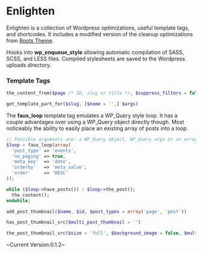# Enlighten

Enlighten is a collection of Wordpress optimizations, useful template tags, and shortcodes. It includes a modified version of the cleanup optimizations from [Roots Theme](https://github.com/retlehs/roots/blob/master/doc/cleanup.md).

Hooks into __wp_enqueue_style__ allowing automatic compilation of SASS, SCSS, and LESS files. Compiled stylesheets are saved to the Wordpress uploads directory.

### Template Tags

```php 
the_content_from($page /* ID, slug or title */, $suppress_filters = false)
```

```php
get_template_part_for($slug, [$name = '',] $args)
```

The __faux_loop__ template tag emulates a WP_Query style loop. It has a couple advantages over using a WP_Query object directly though. Most noticeably the ability to easily place an existing array of posts into a loop. 
```php
// Possible arguments are: a WP_Query object, WP_Query args or an array of posts
$loop = faux_loop(array(
  'post_type' => 'events',
  'no_paging' => true,
  'meta_key'  => 'date',
  'orderby'   => 'meta_value',
  'order'     => 'DESC'
));

while ($loop->have_posts()) : $loop->the_post();
  the_content();
endwhile;
```

```php
add_post_thumbnail($name, $id, $post_types = array('page', 'post'))
```

```php
has_post_thumbnail_src($multi_post_thumbnail = '')
```

```php
the_post_thumbnail_src($size = 'full', $background_image = false, $multi_post_thumbnail = '')
```


~Current Version:0.1.2~

